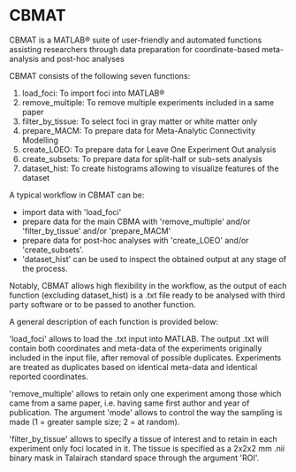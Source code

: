 # CBMAT
CBMAT is a MATLAB® suite of user-friendly and automated functions assisting researchers through data preparation for coordinate-based meta-analysis and post-hoc analyses

CBMAT consists of the following seven functions:
1)	load_foci: To import foci into MATLAB®
2)	remove_multiple: To remove multiple experiments included in a same paper
3)	filter_by_tissue: To select foci in gray matter or white matter only 
4)	prepare_MACM: To prepare data for Meta-Analytic Connectivity Modelling
5)	create_LOEO: To prepare data for Leave One Experiment Out analysis 
6)	create_subsets: To prepare data for split-half or sub-sets analysis
7)	dataset_hist: To create histograms allowing to visualize features of the dataset

A typical workflow in CBMAT can be: 

- import data with 'load_foci' 
- prepare data for the main CBMA with 'remove_multiple' and/or 'filter_by_tissue' and/or 'prepare_MACM' 
- prepare data for post-hoc analyses with 'create_LOEO' and/or 'create_subsets'. 
- 'dataset_hist' can be used to inspect the obtained output at any stage of the process. 

Notably, CBMAT allows high flexibility in the workflow, as the output of each function (excluding dataset_hist) is a .txt file ready to be analysed with third party software or to be passed to another function.

A general description of each function is provided below:

'load_foci' allows to load the .txt input into MATLAB. The output .txt will contain both coordinates and meta-data of the experiments originally included in the input file, after removal of possible duplicates. Experiments are treated as duplicates based on identical meta-data and identical reported coordinates.

'remove_multiple' allows to retain only one experiment among those which came from a same paper, i.e. having same first author and year of publication. The argument 'mode' allows to control the way the sampling is made (1 = greater sample size; 2 = at random). 

'filter_by_tissue' allows to specify a tissue of interest and to retain in each experiment only foci located in it. The tissue is specified as a 2x2x2 mm .nii binary mask in Talairach standard space through the argument 'ROI'.





